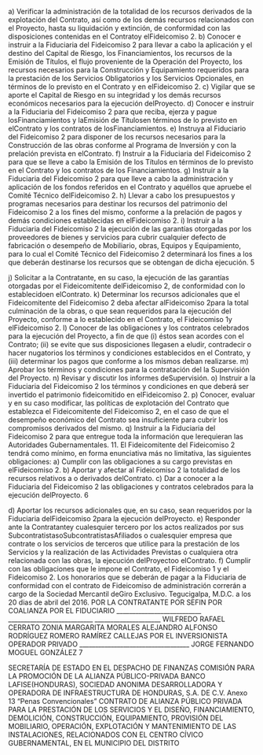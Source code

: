 a) Verificar la administración de la totalidad de los recursos derivados de la explotación
del Contrato, así como de los demás recursos relacionados con el Proyecto, hasta
su liquidación y extinción, de conformidad con las disposiciones contenidas en el
Contratoy elFideicomiso 2.
b) Conocer e instruir a la Fiduciaria del Fideicomiso 2 para llevar a cabo la aplicación y
el destino del Capital de Riesgo, los Financiamientos, los recursos de la Emisión de
Títulos, el flujo proveniente de la Operación del Proyecto, los recursos necesarios
para la Construcción y Equipamiento requeridos para la prestación de los Servicios
Obligatorios y los Servicios Opcionales, en términos de lo previsto en el Contrato y
en elFideicomiso 2.
c) Vigilar que se aporte el Capital de Riesgo en su integridad y los demás recursos
económicos necesarios para la ejecución delProyecto.
d) Conocer e instruir a la Fiduciaria del Fideicomiso 2 para que reciba, ejerza y pague
losFinanciamientos y laEmisión de Títulosen términos de lo previsto en elContrato
y los contratos de losFinanciamientos.
e) Instruya al Fiduciario del Fideicomiso 2 para disponer de los recursos necesarios
para la Construcción de las obras conforme al Programa de Inversión y con la
prelación prevista en elContrato.
f) Instruir a la Fiduciaria del Fideicomiso 2 para que se lleve a cabo la Emisión de los
Títulos en términos de lo previsto en el Contrato y los contratos de los
Financiamientos.
g) Instruir a la Fiduciaria del Fideicomiso 2 para que lleve a cabo la administración y
aplicación de los fondos referidos en el Contrato y aquéllos que apruebe el Comité
Técnico delFideicomiso 2.
h) Llevar a cabo los presupuestos y programas necesarios para destinar los recursos
del patrimonio del Fideicomiso 2 a los fines del mismo, conforme a la prelación de
pagos y demás condiciones establecidas en elFideicomiso 2.
i) Instruir a la Fiduciaria del Fideicomiso 2 la ejecución de las garantías otorgadas por
los proveedores de bienes y servicios para cubrir cualquier defecto de fabricación o
desempeño de Mobiliario, obras, Equipos y Equipamiento, para lo cual el Comité
Técnico del Fideicomiso 2 determinará los fines a los que deberán destinarse los
recursos que se obtengan de dicha ejecución.
5

j) Solicitar a la Contratante, en su caso, la ejecución de las garantías otorgadas por el
Fideicomitente delFideicomiso 2, de conformidad con lo establecidoen elContrato.
k) Determinar los recursos adicionales que el Fideicomitente del Fideicomiso 2 deba
afectar alFideicomiso 2para la total culminación de la obras, o que sean requeridos
para la ejecución del Proyecto, conforme a lo establecido en el Contrato, el
Fideicomiso 1y elFideicomiso 2.
l) Conocer de las obligaciones y los contratos celebrados para la ejecución del
Proyecto, a fin de que (i) éstos sean acordes con el Contrato; (ii) se evite que sus
disposiciones llegasen a eludir, contradecir o hacer nugatorios los términos y
condiciones establecidos en el Contrato, y (iii) determinar los pagos que conforme a
los mismos deban realizarse.
m) Aprobar los términos y condiciones para la contratación del la Supervisión del
Proyecto.
n) Revisar y discutir los informes deSupervisión.
o) Instruir a la Fiduciaria del Fideicomiso 2 los términos y condiciones en que deberá
ser invertido el patrimonio fideicomitido en elFideicomiso 2.
p) Conocer, evaluar y en su caso modificar, las políticas de explotación del Contrato
que establezca el Fideicomitente del Fideicomiso 2, en el caso de que el
desempeño económico del Contrato sea insuficiente para cubrir los compromisos
derivados del mismo.
q) Instruir a la Fiduciaria del Fideicomiso 2 para que entregue toda la información que
lerequieran las Autoridades Gubernamentales.
11. El Fideicomitente del Fideicomiso 2 tendrá como mínimo, en forma enunciativa más no
limitativa, las siguientes obligaciones:
a) Cumplir con las obligaciones a su cargo previstas en elFideicomiso 2.
b) Aportar y afectar al Fideicomiso 2 la totalidad de los recursos relativos a o derivados
delContrato.
c) Dar a conocer a la Fiduciaria del Fideicomiso 2 las obligaciones y contratos
celebrados para la ejecución delProyecto.
6

d) Aportar los recursos adicionales que, en su caso, sean requeridos por la Fiduciaria
delFideicomiso 2para la ejecución delProyecto.
e) Responder ante la Contratantey cualesquier tercero por los actos realizados por sus
SubcontratistasoSubcontratistasAfiliados o cualesquier empresa que contrate o los
servicios de terceros que utilice para la prestación de los Servicios y la realización
de las Actividades Previstas o cualquiera otra relacionada con las obras, la
ejecución delProyectoo elContrato.
f) Cumplir con las obligaciones que le impone el Contrato, el Fideicomiso 1 y el
Fideicomiso 2.
Los honorarios que se deberán de pagar a la Fiduciaria de conformidad con el contrato de
Fideicomiso de administración correrán a cargo de la Sociedad Mercantil deGiro Exclusivo.
Tegucigalpa, M.D.C. a los 20 dias de abril del 2016.
POR LA CONTRATANTE
POR SEFIN POR COALIANZA POR EL FIDUCIARIO
\_\_\_\_\_\_\_\_\_\_\_\_\_\_\_\_\_\_\_\_\_\_\_\_\_\_\_ \_\_\_\_\_\_\_\_\_\_\_\_\_\_\_\_\_\_\_\_\_\_\_\_\_\_\_ \_\_\_\_\_\_\_\_\_\_\_\_\_\_\_\_\_\_\_\_\_
WILFREDO RAFAEL CERRATO ZONIA MARGARITA MORALES ALEJANDRO ALFONSO
RODRÍGUEZ ROMERO RAMÍREZ CALLEJAS
POR EL INVERSIONISTA OPERADOR PRIVADO
\_\_\_\_\_\_\_\_\_\_\_\_\_\_\_\_\_\_\_\_\_\_\_\_\_\_\_\_\_\_\_\_\_\_\_
JORGE FERNANDO MOGUEL GONZÁLEZ
7

SECRETARÍA DE ESTADO EN EL DESPACHO DE
FINANZAS
COMISIÓN PARA LA PROMOCIÓN DE LA ALIANZA
PÚBLICO-PRIVADA
BANCO LAFISE(HONDURAS), SOCIEDAD ANONIMA
DESARROLLADORA Y OPERADORA DE
INFRAESTRUCTURA DE HONDURAS, S.A. DE C.V.
Anexo 13
“Penas Convencionales”
CONTRATO DE ALIANZA PÚBLICO PRIVADA PARA LA PRESTACIÓN DE LOS SERVICIOS Y EL
DISEÑO, FINANCIAMIENTO, DEMOLICIÓN, CONSTRUCCIÓN, EQUIPAMIENTO, PROVISIÓN DEL
MOBILIARIO, OPERACIÓN, EXPLOTACIÓN Y MANTENIMIENTO DE LAS INSTALACIONES,
RELACIONADOS CON EL CENTRO CÍVICO GUBERNAMENTAL, EN EL MUNICIPIO DEL DISTRITO
